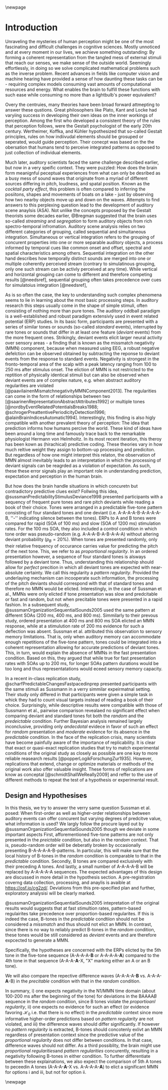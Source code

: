 \newpage
# Introduction

Unraveling the mysteries of human perception might be one of the most fascinating and difficult challenges in cognitive sciences. Mostly unnoticed and at every moment in our lives, we achieve something outstanding: By forming a coherent representation from the tangled mess of external stimuli that reach our senses, we make sense of the outside world. Seemingly effortlessly, in doing so we solve complicated mathematical problems such as the inverse problem. Recent advances in fields like computer vision and machine hearing have provided a sense of how daunting these tasks can be - requiring complex models consuming vast amounts of computational resources and energy. What enables the brain to fulfill these functions with such ease while consuming no more than a lightbulb's power equivalent?  

Overy the centruies, many theories have been broad forward attmepting to answer these qustions. Great philosophers like Plato, Kant and Locke had varyiing success in developing their own ideas on the inner workings of perception. Among the first who developed a consistent theory of the rules that perception follows, were the Gestalt psychologist of the early 20th century. Wertheimer, Koffka, and Kühler hypothesized that so-called Gestalt principles, rules on how indiivudal elements should be grosuped or seperated, would guide perception. Their conecpt was based on the the obersation that humans tend to perceive integrated patterns as opposed to just collection of individual elements. 

Much later, auditory scientists faced the same challenge described earlier, but now in a very speific context. They were puzzled: How does the brain form meanignful peceptual experiences from what can only be desribed as a busy mess of sound waves that originate from a myriad of different sources differing in pitch, loudness, and spatal position. Known as the *cocktail party effect*, this problem is often compared to inferring the posiitons, shapes and movements of boats on a lake - just by observing how two nearby objects move up and down on the waves. Attempts to find answers to this perplexing question lead to the development of auditory scene anaylsis (ASA). Not unlike the concepts proposed by the Gestalt theorists some decades earlier,  @Bregman suggested that the brain uses so-called _streaming_ and _segregation_ to form auditory objects from rich spectro-temporal infromation. Auditory scene analysis relies on two different categories of grouping, called sequential and simultaneous integration. Simultaneous or vertical integration refers to the grouping of concurent properties into one or more separable auditory objects, a process informed by temporal cues like common onset and offset, spectral and spatial characteristics among others. Sequential integration on the other hand describes how temporally distinct sounds are merged into one or multiple coherently perceived stream (contrary to simulatinous grouping, only one such stream can be activly perceived at any time). While vertical and horizontal grouping can come to different and therefore competing results [@needsref], sequential grouping often takes precedence over cues for simulatoius integration [@needsref],

As is so often the case, the key to understanding such complex phenomena seems to lie in learning about the most basic processing steps. In auditory research this steps usually come in the shape of simple stimuli, often consisting of nothing more than pure tones. The auditory oddball paradigm is a well-established and robust paradigm extensivly used in event related potential (ERP) studies. In its basic form, participants are presented with a series of similar tones or sounds (so-called *standard* events), interrupted by rare tones or sounds that differ in at least one feature (*deviant* events) from the more frequent ones. Strikingly, deviant events elicit larger neural activity over sensory areas - a finding that is known as the missmatch negativity (MMN) component, because when measured using EEG, a robust negative defelction can be observed obtained by subtracting the reponse to deviant events from the response to standard events. Negativity is strongest in the fronto-temporal area of the scalp with a peak latency ranging from 100 to 250 ms after stimulus onset. The eliction of MMN is not restricted to the reptition of physically identical stimuli but can also be observed when deviant events are of complex nature, e.g. when abstract auditory regularities are violated [@paavilainenMismatchnegativityMMNComponent2013]. The regularities can come in the form of relationships between two [@saarinenRepresentationAbstractAttributes1992] or multiple tones [@nordbyEventRelatedPotentialsBreaks1988; @schrogerPreattentivePeriodicityDetection1996; @alainBrainIndicesAutomatic1994]. Interestingly, this finding is also higly compatible with another prevalent theory of perception: The idea that prediction informs how humans percive the world. These kind of ideas have been around a long time and famously trace back to the remarkable physiologist Hermann von Helmholtz. In its most recent iteration, this theroy has been kown as (hirachical) predictive coding. These theories vary in how much reltive weight they assign to bottom-up processing and prediciton. But regardless of how one might interpret this relaton, the observation of MMN almost inevitably leads to an interpretation in which the processing of deviant signals can be reagrded as a violation of expectation. As such, these these error signals play an important role in understanding prediction, expectation and perception in the human brain. 

But how does the brain handle situations in which concuretn but contradictory predictive clues exist? Follwing this idea, @sussmanPredictabilityStimulusDeviance1998 presented participants with a sequency of frequent pure tones and rare pitch deviants while reading a book of their choice. Tones were arranged in a predictable five-tone pattern consisting of four standard tones and one deviant (i.e. A-A-A-A-B-A-A-A-A-B, ''-'' indicating silence between the tones). ERPs to A and B tones were compared for rapid (SOA of 100 ms) and slow (SOA of 1200 ms) stimulation rates. For the 100 ms SOA, they also included a control condition in which tone order was pseudo-random (e.g. A-A-A-B-A-B-A-A-A) without altering deviant probability ($p_B = 20\%$). When tones are presented randomly, only their relative frequency of occurance carries value for predicting the pitch of the next tone. This, we refer to as *proportional regularity*. In an ordered presentation however, a sequence of four standard tones is alsways followed by a deviant tone. Thus, understanding this relationship should allow for *perfect* precition in which all deviant tones are expected with near-absolute certainty. We call this regularity a *pattern regularity*. Provided the underlaying mechanism can incooperate such information, the processing of the pitch deviants should correspond with that of standard tones and therefore no MMN would be elicted. Interestingly, in the case of Sussman et al., MMNs were only elicted if tone presentation was slow and predcitable or fast and random, but not when precitable tones were presented in a rapid fashion.  In a subsequent study, @sussmanOrganizationSequentialSounds2005 used the same pattern at different SOAs (200 ms, 400 ms, and 800 ms). Simmilarly to their prevous study, ordered presentation at 400 ms and 800 ms SOA elicted an MMN response, while at a stimulution rate of 200 ms evidence for such a deflection was absent. Sussman et al. attributed this observation to sensory memory limitations. That is, only when auditory memory can accommodate enough repetitions of the five-tone pattern, tones could  be integrated into a coherent representation allowing for accurate predictions of deviant tones. This, in turn, would explain the absence of MMNs in the fast presentation condition. Based on this, they argued that while true for fast presentation rates with SOAs up to 200 ms, for longer SOAs pattern durations would be too long and thus representatations would eceed sensory memory capacity. 

In a recent in-class replication study, @scharfPredictableChangesFastpacedinprep presented participants with the same stimuli as Sussmann in a verry simmilar expeirmatnal setting. Their study only differed in that participants were given a simple task in whick they had to count visual targets instead of reading a book of their choice. Surprisingly, while descriptive results were compatible with those of Sussmann et al., pairwise comparison revealaed no significant effect when comparing deviant and standard tones fot both the *random* and the *predeictable* condition. Further Bayesian analysis remained largely inconclusive, providing only *andecdotal* evidece in favor of such an effect for *random* presentation and *moderate* evidence for its absence in the *predictable* condition. In the face of the replication crisis, many scientists have become painfully aware of the importance of replicability. It is clear that exact or quasi-exact replication studies that try to match experimental conditions of the original study as closely as possible are one kay to more reliable reasearch results [@popperLogikForschungZur1935]. However, replications that extend, change or optimize materials or methods of the original work also offer valuable insight. These forms of replications are know as conceptal [@schmidtShallWeReally2009] and reffer to the use of different methods to repeat the test of a hypothesis or experimental result. 

## Design and Hypothesises

In this thesis, we try to answer the verry same question Sussman et al. posed: When first-order as well as higher-order relationships between auditory events can offer concurent but varying degrees of predcitve value, what information is used? We largly follow the procure layed out by @sussmanOrganizationSequentialSounds2005 though we deviate in some important aspects First, afforementioned five-tone patterns are not only presented in the *preictable* condition, but also in the *random* context. That is, pseudo-random order will be deberatly broken by occasionally presenting B-A-A-A-A-B-patterns. In particular, this will make sure that the local history of B-tones in the *random* condition is comparable to that in the *predictable* condition. Secondly, B tones are compared exclusively with their preceding A tones. And lastly, a small number of A-A-A-A-B will be replaced by A-A-A-A-A sequences. The expected advantages of this design are discussed in more detail in the hypothesis section. A pre-registration coverng data collection, processing, and anaylis is avaible at https://osf.io/cg2zd/. Deviations from this pre-specified plan and further, exploratory analysisi will be clearly marked.

@sussmanOrganizationSequentialSounds2005 intepretation of the original results would suggests that at fast stimultion rates, pattern-based regulairites take precedence over proportion-based regularites. If this is indeed the case, B-tones in the *predictable* condtiion should not be considered a *missmatch* and thus should not elict an MMN. In contrast, since there is no way to reliably predict B-tones in the *random* condition, these tones would be still considered as *deviant* events and are therefore expcected to generate a MMN. 

Specifically, the hypotheses are concerned with the ERPs elicted by the 5th tone in the five-tone sequence (A-A-A-A-**B** or  A-A-A-A-**A**)  compared to the 4th tone in that sequence (A-A-A-**A**-X, "X" marking either an A or an B tone). 

We will also compare the repective difference waves (A-A-A-A-**B** vs. A-A-A-**A**-B) in the *precitable* condition with that in the *random* condition.

In summary, i) one expects negativity in the N1/MMN time domain (about 100-200 ms after the beginning of the tone) for deviations in the BAAAA*B* sequence in the *random* condition, since B tones violate the *proportioanl regularity*, ii) one expects no evidence for such an effect (or evidence favoring $\mathcal{H_0}$ i.e. that there is no effect) in the *predictable* context since more informative higher-order predictions based on *pattern regularity* are not violated, and iii) the difference waves should differ significantly. If however no *pattern regularity* is extracted, B-tones should concotenly exlivt an MMN regardless of presentation context since the predictive value of the *proportional regularity* does not differ between conditions. In that case, difference waves should not differ. As a third possiblity, the brain might use *proportional regularities*and *pattern regularities* concurently, resulting in a negativity following B-tones in either condition. To further differentiate between these explainations, we also expect the comparison of 5th A tones to peceedin A tones (A-A-A-**A**-X vs. A-A-A-A-**A**)  to elict a  significant MMN for options i and iii, but not for option ii.

\newpage